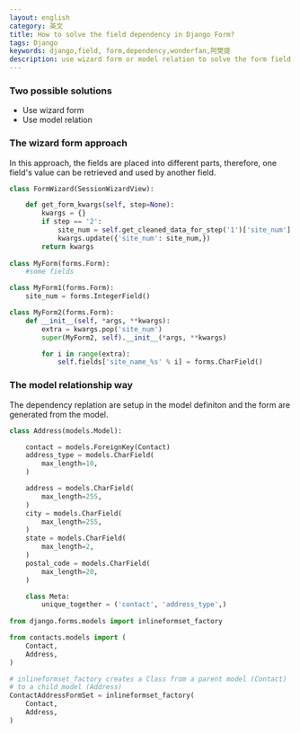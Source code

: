 ```yaml
---
layout: english
category: 英文
title: How to solve the field dependency in Django Form?
tags: Django
keywords: django,field, form,dependency,wonderfan,阿樊提
description: use wizard form or model relation to solve the form field dependency
---
```


### Two possible solutions

- Use wizard form
- Use model relation

### The wizard form approach

In this approach, the fields are placed into different parts, therefore, one field's value can be retrieved and used by another field. 

```python
class FormWizard(SessionWizardView):

    def get_form_kwargs(self, step=None):
        kwargs = {}
        if step == '2':
            site_num = self.get_cleaned_data_for_step('1')['site_num']
            kwargs.update({'site_num': site_num,})
        return kwargs 
        
class MyForm(forms.Form):
    #some fields

class MyForm1(forms.Form):
    site_num = forms.IntegerField()

class MyForm2(forms.Form):
    def __init__(self, *args, **kwargs):
        extra = kwargs.pop('site_num')
        super(MyForm2, self).__init__(*args, **kwargs)

        for i in range(extra):
            self.fields['site_name_%s' % i] = forms.CharField()        
```

### The model relationship way

The dependency replation are setup in the model definiton and the form are generated from the model.

```python
class Address(models.Model):

    contact = models.ForeignKey(Contact)
    address_type = models.CharField(
        max_length=10,
    )

    address = models.CharField(
        max_length=255,
    )
    city = models.CharField(
        max_length=255,
    )
    state = models.CharField(
        max_length=2,
    )
    postal_code = models.CharField(
        max_length=20,
    )

    class Meta:
        unique_together = ('contact', 'address_type',)
        
from django.forms.models import inlineformset_factory

from contacts.models import (
    Contact,
    Address,
)

# inlineformset_factory creates a Class from a parent model (Contact)
# to a child model (Address)
ContactAddressFormSet = inlineformset_factory(
    Contact,
    Address,
)        

```
